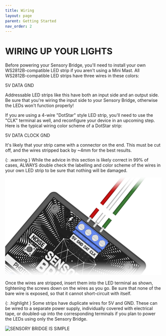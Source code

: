 ```yaml
---
title: Wiring
layout: page
parent: Getting Started
nav_order: 2
---
```


# WIRING UP YOUR LIGHTS

Before powering your Sensory Bridge, you'll need to install your own WS2812B-compatible LED strip if you aren't using a Mini Mast. All WS2812B-compatible LED strips have three wires in these colors:

<wire-red>5V</wire-red>
<wire-white>DATA</wire-white>
<wire-green>GND</wire-green>

Addressable LED strips like this have both an input side and an output side. Be sure that you're wiring the input side to your Sensory Bridge, otherwise the LEDs won't function properly!

If you are using a 4-wire "DotStar" style LED strip, you'll need to use the "CLK" terminal as well, and reconfigure your device in an upcoming step. Here is the typical wiring color scheme of a DotStar strip:

<wire-red>5V</wire-red>
<wire-green>DATA</wire-green>
<wire-yellow>CLOCK</wire-yellow>
<wire-black>GND</wire-black>

It's likely that your strip came with a connector on the end. This must be cut off, and the wires stripped back by ~4mm for the best results.

{: .warning }
While the advice in this section is likely correct in 99% of cases, ALWAYS double check the labelling and color scheme of the wires in your own LED strip to be sure that nothing will be damaged.

![SENSORY BRIDGE IS SIMPLE](https://github.com/connornishijima/sensory_bridge_docs/blob/main/img/wire_insert.png?raw=true)

Once the wires are stripped, insert them into the LED terminal as shown, tightening the screws down on the wires as you go. Be sure that none of the bare wire is exposed, so that it cannot short-circuit with itself.

{: .highlight }
Some strips have duplicate wires for 5V and GND. These can be wired to a separate power supply, individually covered with electrical tape, or doubled-up into the corresponding terminals if you plan to power the LEDs using only the Sensory Bridge.

![SENSORY BRIDGE IS SIMPLE](https://github.com/connornishijima/sensory_bridge_docs/blob/main/img/16.jpg?raw=true)
